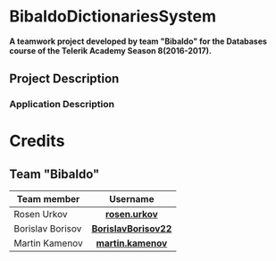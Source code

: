# BibaldoDictionariesSystem

**A teamwork project developed by team "Bibaldo" for the Databases course of the Telerik Academy Season 8(2016-2017).**

## Project Description


### Application Description


# Credits
## Team "Bibaldo"
| Team member         | Username                                                                    |
| -------------       | :--------:                                                                  |
| Rosen Urkov         | [**rosen.urkov**](http://telerikacademy.com/Users/rosen.urkov)              |
| Borislav Borisov    | [**BorislavBorisov22**](http://telerikacademy.com/Users/BorislavBorisov22)  |
| Martin Kamenov      | [**martin.kamenov**](http://telerikacademy.com/Users/martin.kamenov)        |